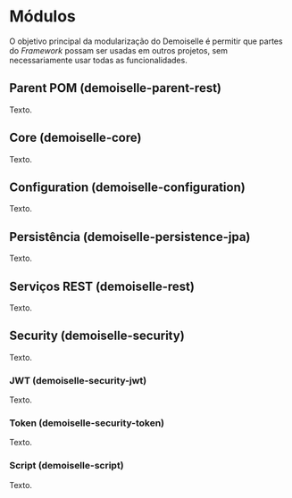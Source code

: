 # Módulos
O objetivo principal da modularização do Demoiselle é permitir que partes do *Framework* possam ser usadas em outros projetos, sem necessariamente usar todas as funcionalidades.
## Parent POM (demoiselle-parent-rest)
Texto.
## Core (demoiselle-core)
Texto.
## Configuration (demoiselle-configuration)
Texto.
## Persistência (demoiselle-persistence-jpa)
Texto.
## Serviços REST (demoiselle-rest)
Texto.
## Security (demoiselle-security)
Texto.
### JWT (demoiselle-security-jwt)
Texto.
### Token (demoiselle-security-token)
Texto.
### Script (demoiselle-script)
Texto.